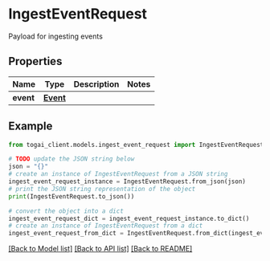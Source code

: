 # IngestEventRequest

Payload for ingesting events

## Properties

Name | Type | Description | Notes
------------ | ------------- | ------------- | -------------
**event** | [**Event**](Event.md) |  | 

## Example

```python
from togai_client.models.ingest_event_request import IngestEventRequest

# TODO update the JSON string below
json = "{}"
# create an instance of IngestEventRequest from a JSON string
ingest_event_request_instance = IngestEventRequest.from_json(json)
# print the JSON string representation of the object
print(IngestEventRequest.to_json())

# convert the object into a dict
ingest_event_request_dict = ingest_event_request_instance.to_dict()
# create an instance of IngestEventRequest from a dict
ingest_event_request_from_dict = IngestEventRequest.from_dict(ingest_event_request_dict)
```
[[Back to Model list]](../README.md#documentation-for-models) [[Back to API list]](../README.md#documentation-for-api-endpoints) [[Back to README]](../README.md)


